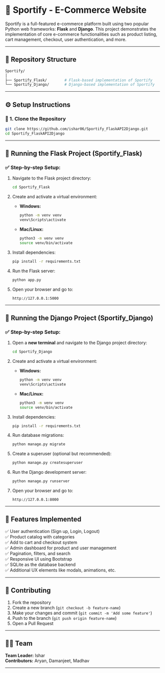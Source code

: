 # 🛒 Sportify - E-Commerce Website

Sportify is a full-featured e-commerce platform built using two popular Python web frameworks: **Flask** and **Django**. This project demonstrates the implementation of core e-commerce functionalities such as product listing, cart management, checkout, user authentication, and more.

---

## 📁 Repository Structure

```bash
Sportify/
│
├── Sportify_Flask/        # Flask-based implementation of Sportify
└── Sportify_Django/       # Django-based implementation of Sportify
```

---

## ⚙️ Setup Instructions

### 🐍 1. Clone the Repository

```bash
git clone https://github.com/ishar06/Sportify_FlaskAPI2Django.git
cd Sportify_FlaskAPI2Django
```

---

## 🚀 Running the Flask Project (Sportify_Flask)

### ✅ Step-by-step Setup:

1. Navigate to the Flask project directory:

   ```bash
   cd Sportify_Flask
   ```

2. Create and activate a virtual environment:

   - **Windows:**
     ```bash
     python -m venv venv
     venv\Scripts\activate
     ```

   - **Mac/Linux:**
     ```bash
     python3 -m venv venv
     source venv/bin/activate
     ```

3. Install dependencies:

   ```bash
   pip install -r requirements.txt
   ```

4. Run the Flask server:

   ```bash
   python app.py
   ```

5. Open your browser and go to:

   ```
   http://127.0.0.1:5000
   ```

---

## 🧩 Running the Django Project (Sportify_Django)

### ✅ Step-by-step Setup:

1. Open a **new terminal** and navigate to the Django project directory:

   ```bash
   cd Sportify_Django
   ```

2. Create and activate a virtual environment:

   - **Windows:**
     ```bash
     python -m venv venv
     venv\Scripts\activate
     ```

   - **Mac/Linux:**
     ```bash
     python3 -m venv venv
     source venv/bin/activate
     ```

3. Install dependencies:

   ```bash
   pip install -r requirements.txt
   ```

4. Run database migrations:

   ```bash
   python manage.py migrate
   ```

5. Create a superuser (optional but recommended):

   ```bash
   python manage.py createsuperuser
   ```

6. Run the Django development server:

   ```bash
   python manage.py runserver
   ```

7. Open your browser and go to:

   ```
   http://127.0.0.1:8000
   ```

---

## 🧪 Features Implemented

✅ User authentication (Sign up, Login, Logout)  
✅ Product catalog with categories  
✅ Add to cart and checkout system  
✅ Admin dashboard for product and user management  
✅ Pagination, filters, and search  
✅ Responsive UI using Bootstrap  
✅ SQLite as the database backend  
✅ Additional UX elements like modals, animations, etc.

---

## 🤝 Contributing

1. Fork the repository  
2. Create a new branch (`git checkout -b feature-name`)  
3. Make your changes and commit (`git commit -m 'Add some feature'`)  
4. Push to the branch (`git push origin feature-name`)  
5. Open a Pull Request

---

## 🙋‍♂️ Team

**Team Leader:** Ishar  
**Contributors:** Aryan, Damanjeet, Madhav

---
